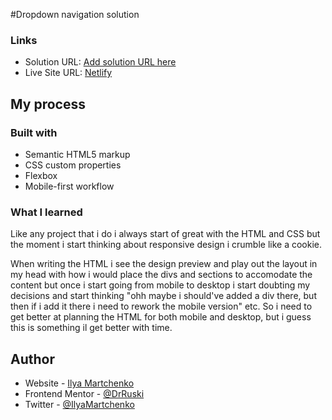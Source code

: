 #Dropdown navigation solution


### Links

- Solution URL: [Add solution URL here](https://your-solution-url.com)
- Live Site URL: [Netlify](https://polite-nougat-177d82.netlify.app)

## My process

### Built with

- Semantic HTML5 markup
- CSS custom properties
- Flexbox
- Mobile-first workflow


### What I learned

Like any project that i do i always start of great with the HTML and CSS but the moment i start thinking about responsive design i crumble like a cookie.

When writing the HTML i see the design preview and play out the layout in my head with how i would place the divs and sections to accomodate the content but once i start going from mobile to desktop i start doubting my decisions and start thinking "ohh maybe i should've added a div there, but then if i add it there i need to rework the mobile version" etc. So i need to get better at planning the HTML for both mobile and desktop, but i guess this is something il get better with time.


## Author

- Website - [Ilya Martchenko](https://www.linkedin.com/in/ilya-martchenko/)
- Frontend Mentor - [@DrRuski](https://www.frontendmentor.io/profile/DrRuski)
- Twitter - [@IlyaMartchenko](https://twitter.com/IlyaMartchenko)


